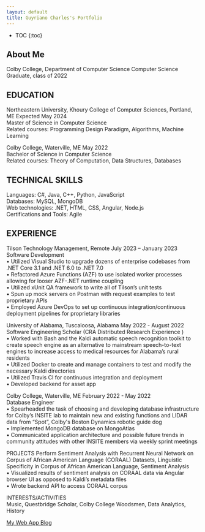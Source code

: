 ```yaml
---
layout: default
title: Guyriano Charles's Portfolio
---
```


* TOC
{:toc}

## About Me

Colby College, Department of Computer Science
Computer Science Graduate, class of 2022

## EDUCATION
Northeastern University, Khoury College of Computer Sciences, Portland, ME Expected May 2024\
Master of Science in Computer Science\
Related courses: Programming Design Paradigm, Algorithms, Machine Learning

Colby College, Waterville, ME May 2022\
Bachelor of Science in Computer Science\
Related courses: Theory of Computation, Data Structures, Databases

## TECHNICAL SKILLS
Languages: C#, Java, C++, Python, JavaScript\
Databases: MySQL, MongoDB\
Web technologies: .NET, HTML, CSS, Angular, Node.js\
Certifications and Tools: Agile

## EXPERIENCE
Tilson Technology Management, Remote July 2023 – January 2023\
Software Development\
• Utilized Visual Studio to upgrade dozens of enterprise codebases from .NET Core 3.1 and .NET 6.0 to .NET 7.0\
• Refactored Azure Functions (AZF) to use isolated worker processes allowing for looser AZF-.NET runtime coupling\
• Utilized xUnit QA framework to write all of Tilson’s unit tests\
• Spun up mock servers on Postman with request examples to test proprietary APIs\
• Employed Azure DevOps to set up continuous integration/continuous deployment pipelines for proprietary libraries

University of Alabama, Tuscaloosa, Alabama May 2022 - August 2022\
Software Engineering Scholar (CRA Distributed Research Experience )\
• Worked with Bash and the Kaldi automatic speech recognition toolkit to create speech engine as an alternative to mainstream speech-to-text engines to increase access to medical resources for Alabama’s rural residents\
• Utilized Docker to create and manage containers to test and modify the necessary Kaldi directories\
• Utilized Travis CI for continuous integration and deployment\
• Developed backend for asset app

Colby College, Waterville, ME February 2022 - May 2022\
Database Engineer\
• Spearheaded the task of choosing and developing database infrastructure for Colby’s INSITE lab to maintain new and existing functions and LIDAR data from “Spot”, Colby's Boston Dynamics robotic guide dog\
• Implemented MongoDB database on MongoAtlas\
• Communicated application architecture and possible future trends in community attitudes with other INSITE members via weekly sprint meetings

PROJECTS
Perform Sentiment Analysis with Recurrent Neural Network on Corpus of African American Language (CORAAL) Datasets, Linguistic Specificity in Corpus of African American Language, Sentiment Analysis\
• Visualized results of sentiment analysis on CORAAL data via Angular browser UI as opposed to Kaldi’s metadata files\
• Wrote backend API to access CORAAL corpus

INTERESTS/ACTIVITIES\
Music, Questbridge Scholar, Colby College Woodsmen, Data Analytics, History

[My Web App Blog](blog.html)
